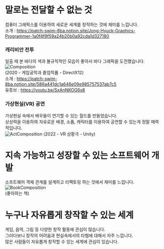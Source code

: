 # 말로는 전달할 수 없는 것  
컴퓨터 그래픽스를 이용하여 새로운 세계를 창작하는 것에 재미를 느낍니다.  
소개 : https://patch-swim-8ba.notion.site/Jong-Hyuck-Graphics-Programmer-1a0f4f9f59a24b20b0a92cda1d327180  

### 캐리비안 전투  
일출 때 본 바다의 색과 불규칙적인 모습이 좋아서 바다 그래픽을 도전했습니다.
![Composition](https://user-images.githubusercontent.com/43169708/155162591-cc60942f-4c28-412c-82d3-39ccdc43ff2e.png)  
(2020 - 게임공학과 졸업작품 - DirectX12)  
소개 : https://patch-swim-8ba.notion.site/586a441dc1a646e09e985757537ab7c5  
유튜브 : https://youtu.be/SxAnNKOG6s8  

### 가상현실(VR) 공연  
가상현실 속에서 배우들이 연기할 수 있는 월드를 만들었습니다.  
상상력을 이용하여 자유로운 배경, 소품, 캐릭터를 이용하여 공연할 수 있는게 정말 매력적입니다.  
![ActComposition](https://user-images.githubusercontent.com/43169708/155173650-1068c05a-59f7-4a24-be4a-7c03013c6a7e.png)
(2022 - VR 상황극 - Unity)

# 지속 가능하고 성장할 수 있는 소프트웨어 개발  
소프트웨어 객체 관계를 설계하고 리팩토링 하는 것에서 재미를 느낍니다.  
![BookComposition](https://user-images.githubusercontent.com/43169708/155177423-d143c9db-ebdd-4df8-8fe8-7ee511c0d6aa.png)  
(좋아하는 책)  

# 누구나 자유롭게 창작할 수 있는 세계  
게임, 음악, 그림 등 다양한 창작 활동에 관심이 많습니다.  
그러다보니 창작의 어려움과 현실속에서의 타협에 대해서 자주 느낍니다.  
많은 사람들이 자유롭게 창작할 수 있는 세계에 관심이 있습니다.  
